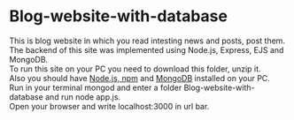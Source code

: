 # Blog-website-with-database
This is blog website in which you read intesting news and posts, post them.\
The backend of this site was implemented using Node.js, Express, EJS and MongoDB.\
To run this site on your PC you need to download this folder, unzip it.\
Also you should have  [Node.js, npm](https://phoenixnap.com/kb/install-node-js-npm-on-windows)  and [MongoDB](https://medium.com/@LondonAppBrewery/how-to-download-install-mongodb-on-windows-4ee4b3493514)  installed on your PC.\
Run in your terminal mongod and enter a folder Blog-website-with-database and run  node app.js.\
Open your browser and write localhost:3000 in url bar.
